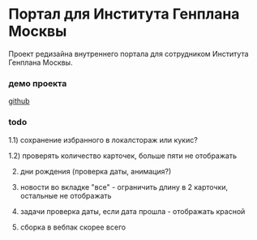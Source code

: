 # Портал для Института Генплана Москвы

Проект редизайна внутреннего портала для сотрудником Института Генплана Москвы.

### демо проекта

[github](https://inkinyam.github.io/gp-portal/)


### todo 

1.1) сохранение избранного в локалстораж или кукис?

1.2) проверять количество карточек, больше пяти не отображать

2) дни рождения (проверка даты, анимация?)

3) новости во вкладке "все" - ограничить длину в 2 карточки, остальные не отображать

4) задачи проверка даты, если дата прошла - отображать красной

5) сборка в вебпак скорее всего

